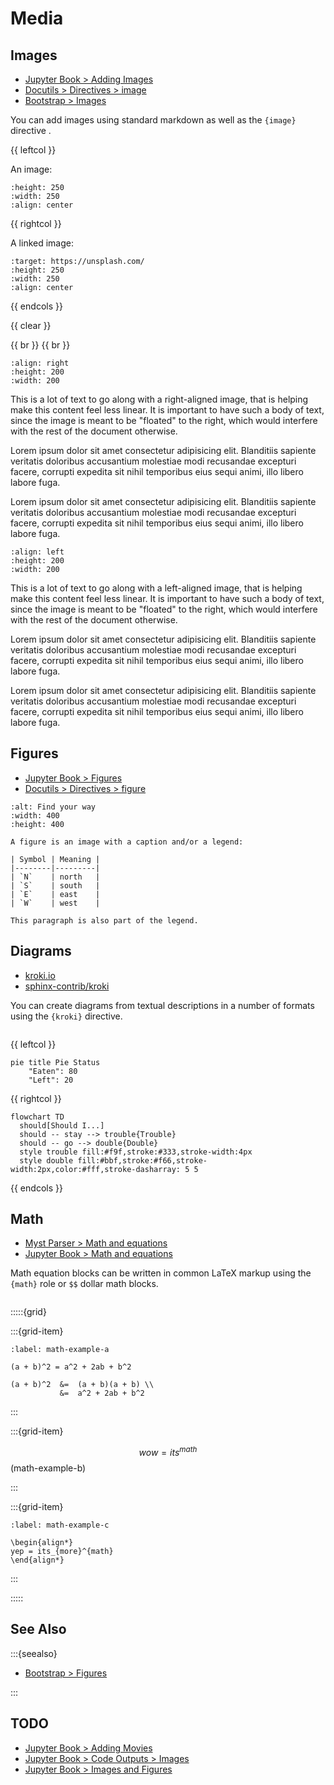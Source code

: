 Media
=====

Images
------

* [Jupyter Book > Adding Images](https://jupyterbook.org/en/stable/file-types/markdown.html#adding-images)
* [Docutils > Directives > image](https://docutils.sourceforge.io/docs/ref/rst/directives.html#image)
* [Bootstrap > Images](https://getbootstrap.com/docs/5.0/content/images/)

You can add images using standard markdown as well as the `{image}` directive .

{{ leftcol }}

An image:

```{image} https://source.unsplash.com/250x250/daily?sleeping+puppy
:height: 250
:width: 250
:align: center
```

{{ rightcol }}

A linked image:

```{image} https://source.unsplash.com/250x250/daily?flower
:target: https://unsplash.com/
:height: 250
:width: 250
:align: center
```

{{ endcols }}

{{ clear }}

{{ br }} {{ br }}

```{image} https://source.unsplash.com/200x200/daily?mountain
:align: right
:height: 200
:width: 200
```

This is a lot of text to go along with a right-aligned image, that is
helping make this content feel less linear. It is important to have such
a body of text, since the image is meant to be "floated" to the right,
which would interfere with the rest of the document otherwise.

Lorem ipsum dolor sit amet consectetur adipisicing elit. Blanditiis
sapiente veritatis doloribus accusantium molestiae modi recusandae
excepturi facere, corrupti expedita sit nihil temporibus eius sequi
animi, illo libero labore fuga.

Lorem ipsum dolor sit amet consectetur adipisicing elit. Blanditiis
sapiente veritatis doloribus accusantium molestiae modi recusandae
excepturi facere, corrupti expedita sit nihil temporibus eius sequi
animi, illo libero labore fuga.

```{image} https://source.unsplash.com/200x200/daily?fruit
:align: left
:height: 200
:width: 200
```

This is a lot of text to go along with a left-aligned image, that is
helping make this content feel less linear. It is important to have such
a body of text, since the image is meant to be "floated" to the right,
which would interfere with the rest of the document otherwise.

Lorem ipsum dolor sit amet consectetur adipisicing elit. Blanditiis
sapiente veritatis doloribus accusantium molestiae modi recusandae
excepturi facere, corrupti expedita sit nihil temporibus eius sequi
animi, illo libero labore fuga.

Lorem ipsum dolor sit amet consectetur adipisicing elit. Blanditiis
sapiente veritatis doloribus accusantium molestiae modi recusandae
excepturi facere, corrupti expedita sit nihil temporibus eius sequi
animi, illo libero labore fuga.

Figures
-------

* [Jupyter Book > Figures](https://jupyterbook.org/en/stable/content/content-blocks.html#figures)
* [Docutils > Directives > figure](https://docutils.sourceforge.io/docs/ref/rst/directives.html#figure)

```{figure} https://source.unsplash.com/400x400/daily?map
:alt: Find your way
:width: 400
:height: 400

A figure is an image with a caption and/or a legend:

| Symbol | Meaning |
|--------|---------|
| `N`    | north   |
| `S`    | south   |
| `E`    | east    |
| `W`    | west    |

This paragraph is also part of the legend.
```

Diagrams
--------

* [kroki.io](https://kroki.io/)
* [sphinx-contrib/kroki](https://github.com/sphinx-contrib/kroki/)

You can create diagrams from textual descriptions in a number of formats using
the `{kroki}` directive.

```{rubric} kroki
```

{{ leftcol }}

```{kroki} mermaid
pie title Pie Status
    "Eaten": 80
    "Left": 20
```

{{ rightcol }}

```{kroki} mermaid
flowchart TD
  should[Should I...]
  should -- stay --> trouble{Trouble}
  should -- go --> double{Double}
  style trouble fill:#f9f,stroke:#333,stroke-width:4px
  style double fill:#bbf,stroke:#f66,stroke-width:2px,color:#fff,stroke-dasharray: 5 5
```

{{ endcols }}

Math
----

* [Myst Parser > Math and equations](https://myst-parser.readthedocs.io/en/latest/syntax/math.html)
* [Jupyter Book > Math and equations](https://jupyterbook.org/en/stable/content/math.html)

Math equation blocks can be written in common LaTeX markup using the `{math}`
role or `$$` dollar math blocks.

```{rubric} math
```

:::::{grid}

:::{grid-item}

```{math}
:label: math-example-a

(a + b)^2 = a^2 + 2ab + b^2

(a + b)^2  &=  (a + b)(a + b) \\
           &=  a^2 + 2ab + b^2
```

:::

:::{grid-item}

$$
wow = its^{math}
$$(math-example-b)

:::

:::{grid-item}

```{math}
:label: math-example-c

\begin{align*}
yep = its_{more}^{math}
\end{align*}
```

:::

:::::


See Also
--------

:::{seealso}

* [Bootstrap > Figures](https://getbootstrap.com/docs/5.0/content/figures/)

:::

TODO
----

* [Jupyter Book > Adding Movies](https://jupyterbook.org/en/stable/file-types/markdown.html#adding-movies)
* [Jupyter Book > Code Outputs > Images](https://jupyterbook.org/en/stable/content/code-outputs.html#images)
* [Jupyter Book > Images and Figures](https://jupyterbook.org/en/stable/content/figures.html)

